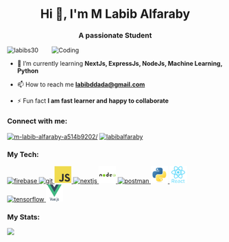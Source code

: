 <h1 align="center">Hi 👋, I'm M Labib Alfaraby</h1>
<h3 align="center">A passionate Student</h3>
<img align="right" alt="Coding" width="400" src="https://i.gifer.com/Gn9p.gif"/>

<p align="left"> <img src="https://komarev.com/ghpvc/?username=labibs30&label=Profile%20views&color=0e75b6&style=flat" alt="labibs30" /> </p>

- 🌱 I’m currently learning **NextJs, ExpressJs, NodeJs, Machine Learning, Python**

- 📫 How to reach me **labibddada@gmail.com**

- ⚡ Fun fact **I am fast learner and happy to collaborate**

<h3 align="left">Connect with me:</h3>
<p align="left">
<a href="https://linkedin.com/in/m-labib-alfaraby-a514b9202/" target="blank"><img align="center" src="https://raw.githubusercontent.com/rahuldkjain/github-profile-readme-generator/master/src/images/icons/Social/linked-in-alt.svg" alt="m-labib-alfaraby-a514b9202/" height="30" width="40" /></a>
<a href="https://www.instagram.com/alfaraby.muhh/" target="blank"><img align="center" src="https://raw.githubusercontent.com/rahuldkjain/github-profile-readme-generator/master/src/images/icons/Social/instagram.svg" alt="labibalfaraby" height="30" width="40" /></a>
</p>
<h3 align="left">My Tech:</h3>
<p align="left"> <a href="https://firebase.google.com/" target="_blank" rel="noreferrer"> <img src="https://www.vectorlogo.zone/logos/firebase/firebase-icon.svg" alt="firebase" width="40" height="40"/> </a> <a href="https://git-scm.com/" target="_blank" rel="noreferrer"> <img src="https://www.vectorlogo.zone/logos/git-scm/git-scm-icon.svg" alt="git" width="40" height="40"/> </a> <a href="https://developer.mozilla.org/en-US/docs/Web/JavaScript" target="_blank" rel="noreferrer"> <img src="https://raw.githubusercontent.com/devicons/devicon/master/icons/javascript/javascript-original.svg" alt="javascript" width="40" height="40"/> </a> <a href="https://nextjs.org/" target="_blank" rel="noreferrer"> <img src="https://cdn.worldvectorlogo.com/logos/nextjs-2.svg" alt="nextjs" width="40" height="40"/> </a> <a href="https://nodejs.org" target="_blank" rel="noreferrer"> <img src="https://raw.githubusercontent.com/devicons/devicon/master/icons/nodejs/nodejs-original-wordmark.svg" alt="nodejs" width="40" height="40"/> </a> <a href="https://postman.com" target="_blank" rel="noreferrer"> <img src="https://www.vectorlogo.zone/logos/getpostman/getpostman-icon.svg" alt="postman" width="40" height="40"/> </a> <a href="https://www.python.org" target="_blank" rel="noreferrer"> <img src="https://raw.githubusercontent.com/devicons/devicon/master/icons/python/python-original.svg" alt="python" width="40" height="40"/> </a> <a href="https://reactjs.org/" target="_blank" rel="noreferrer"> <img src="https://raw.githubusercontent.com/devicons/devicon/master/icons/react/react-original-wordmark.svg" alt="react" width="40" height="40"/> </a> <a href="https://www.tensorflow.org" target="_blank" rel="noreferrer"> <img src="https://www.vectorlogo.zone/logos/tensorflow/tensorflow-icon.svg" alt="tensorflow" width="40" height="40"/> </a> <a href="https://vuejs.org/" target="_blank" rel="noreferrer"> <img src="https://raw.githubusercontent.com/devicons/devicon/master/icons/vuejs/vuejs-original-wordmark.svg" alt="vuejs" width="40" height="40"/> </a> </p>
</p>
<h3 align="left">My Stats:</h3>  
<img height="180em" src="https://awesome-github-stats.azurewebsites.net/user-stats/labibs30?cardType=github&theme=monokai&preferLogin=false" />

